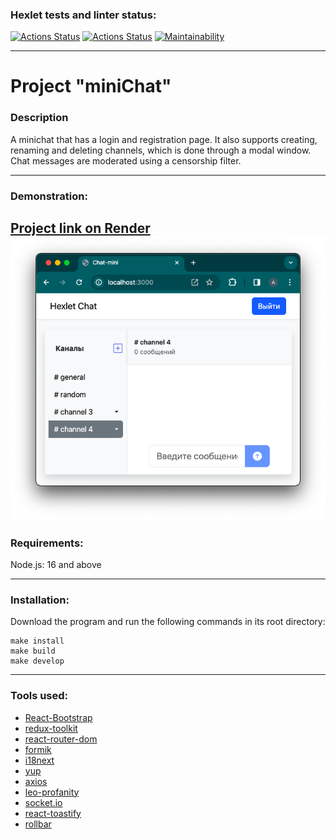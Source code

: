 ### Hexlet tests and linter status:
[![Actions Status](https://github.com/temikis/frontend-project-12/actions/workflows/hexlet-check.yml/badge.svg)](https://github.com/temikis/frontend-project-12/actions)
[![Actions Status](https://github.com/temikis/frontend-project-11/actions/workflows/linter-check.yml/badge.svg)](https://github.com/temikis/frontend-project-12/actions)
[![Maintainability](https://api.codeclimate.com/v1/badges/c5db28a753daf6c8c716/maintainability)](https://codeclimate.com/github/temikis/frontend-project-12/maintainability)

---
# Project "miniChat"
### Description
A minichat that has a login and registration page. It also supports creating, renaming and deleting channels, which is done through a modal window. Chat messages are moderated using a censorship filter.

---
### Demonstration:
[Project link on Render](https://minichat-xwkx.onrender.com)
![Screenshot](screenchat.png)
---
### Requirements:
Node.js: 16 and above

---
### Installation: 
Download the program and run the following commands in its root directory:
```
make install
make build
make develop
```
---
### Tools used:
- [React-Bootstrap](https://react-bootstrap.netlify.app/)
- [redux-toolkit](https://redux-toolkit.js.org/)
- [react-router-dom](https://reactrouter.com/en/main)
- [formik](https://formik.org/)
- [i18next](https://www.i18next.com/)
- [yup](https://github.com/jquense/yup)
- [axios](https://axios-http.com/)
- [leo-profanity](https://www.npmjs.com/package/leo-profanity)
- [socket.io](https://socket.io/)
- [react-toastify](https://www.npmjs.com/package/react-toastify)
- [rollbar](https://docs.rollbar.com/docs/react)
